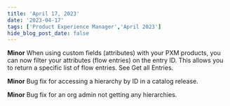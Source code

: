 ```yaml
---
title: 'April 17, 2023'
date: '2023-04-17'
tags: ['Product Experience Manager','April 2023']
hide_blog_post_date: false
---
```

**Minor**
When using custom fields (attributes) with your PXM products, you can now filter your attributes (flow entries) on the entry ID. This allows you to return a specific list of flow entries. See Get all Entries.

**Minor**
Bug fix for accessing a hierarchy by ID in a catalog release.

**Minor**
Bug fix for an org admin not getting any hierarchies.
